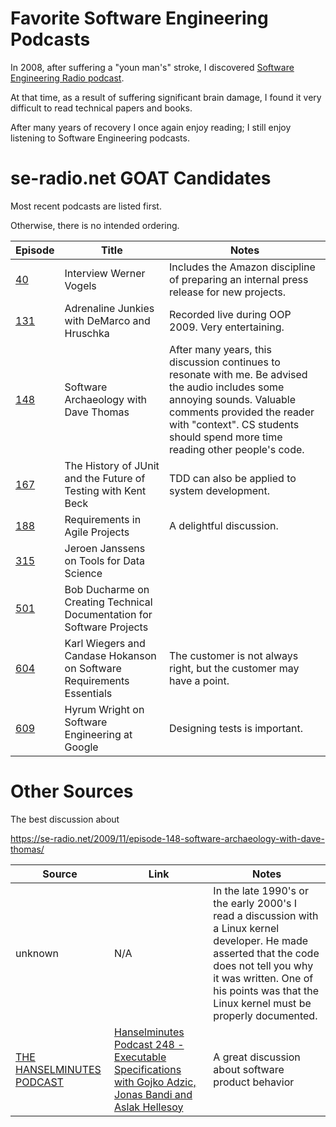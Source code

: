 # Favorite Software Engineering Podcasts #

In 2008, after suffering a "youn man's" stroke, I discovered [Software Engineering Radio podcast](https://se-radio.net/).

At that time, as a result of suffering significant brain damage, I found it very difficult to read technical papers and books.

After many years of recovery I once again enjoy reading; I still enjoy listening to Software Engineering podcasts.


# se-radio.net GOAT Candidates #
Most recent podcasts are listed first.

Otherwise, there is no intended ordering.

| Episode | Title | Notes |
|---------|-------|-------|
| [40](https://se-radio.net/2006/12/episode-40-interview-werner-vogels/) | Interview Werner Vogels | Includes the Amazon discipline of preparing an internal press release for new projects. |
| [131](https://se-radio.net/2009/04/episode-131-adrenaline-junkies-with-demarco-and-hruschka/) | Adrenaline Junkies with DeMarco and Hruschka | Recorded live during OOP 2009.  Very entertaining. |
| [148](https://se-radio.net/2009/11/episode-148-software-archaeology-with-dave-thomas/) | Software Archaeology with Dave Thomas | After many years, this discussion continues to resonate with me.  Be advised the audio includes some annoying sounds. Valuable comments provided the reader with "context".  CS students should spend more time reading other people's code.|
| [167](https://se-radio.net/2010/09/episode-167-the-history-of-junit-and-the-future-of-testing-with-kent-beck/) | The History of JUnit and the Future of Testing with Kent Beck | TDD can also be applied to system development. |
| [188](https://se-radio.net/2012/09/episode-188-requirements-in-agile-projects/) | Requirements in Agile Projects | A delightful discussion. |
| [315](https://se-radio.net/2018/01/se-radio-episode-315-jeroen-janssens-on-tools-for-data-science/) | Jeroen Janssens on Tools for Data Science | |
| [501](https://se-radio.net/2022/03/episode-501-bob-ducharme-on-creating-technical-documentation-for-software-projects/) | Bob Ducharme on Creating Technical Documentation for Software Projects | |
| [604](https://se-radio.net/2024/02/se-radio-604-karl-wiegers-and-candase-hokanson-on-software-requirements-essentials/) | Karl Wiegers and Candase Hokanson on Software Requirements Essentials | The customer is not always right, but the customer may have a point. |
| [609](https://se-radio.net/2024/03/se-radio-609-hyrum-wright-on-software-engineering-at-google/) | Hyrum Wright on Software Engineering at Google | Designing tests is important. |

# Other Sources #
The best discussion about 


https://se-radio.net/2009/11/episode-148-software-archaeology-with-dave-thomas/


| Source | Link | Notes |
|--------|------|-------|
| unknown | N/A | In the late 1990's or the early 2000's I read a discussion with a Linux kernel developer.  He made asserted that the code does not tell you why it was written.  One of his points was that the Linux kernel must be properly documented. |
| [THE HANSELMINUTES PODCAST](https://www.hanselminutes.com/) | [Hanselminutes Podcast 248 - Executable Specifications with Gojko Adzic, Jonas Bandi and Aslak Hellesoy](https://www.hanselman.com/blog/hanselminutes-podcast-248-executable-specifications-with-gojko-adzic-jonas-bandi-and-aslak-hellesoy) | A great discussion about software product behavior |
